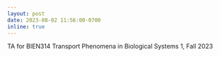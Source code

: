 ```yaml
---
layout: post
date: 2023-08-02 11:56:00-0700
inline: true
---
```

TA for BIEN314 Transport Phenomena in Biological Systems 1, Fall 2023

